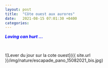 ```yaml
---
layout: post
title:  "Côte ouest aux aurores"
date:   2021-08-15 07:01:30 +0400
categories: 
---
```


<span style="color: blue">***Loving can hurt ...***</span>

<br>

![Lever du jour sur la cote ouest]({{ site.url }}/img/nature/escapade_pano_15082021_bis.jpg)